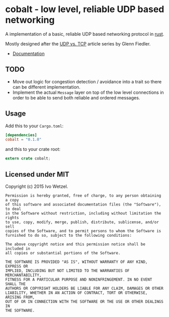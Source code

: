 # cobalt - low level, reliable UDP based networking

A implementation of a basic, reliable UDP based networking protocol in [rust](https://rust-lang.org/).

Mostly designed after the [UDP vs. TCP](http://gafferongames.com/networking-for-game-programmers/udp-vs-tcp/) 
article series by Glenn Fiedler.

- [Documentation](https://bonsaiden.github.io/cobalt-rs/doc/cobalt)


## TODO

- Move out logic for congestion detection / avoidance into a trait so there can be different implementation.
- Implement the actual `Message` layer on top of the low level connections in order to be able to send both reliable and ordered messages.


## Usage

Add this to your `Cargo.toml`:

```toml
[dependencies]
cobalt = "0.1.0"
```

and this to your crate root:

```rust
extern crate cobalt;
```


## Licensed under MIT

Copyright (c) 2015 Ivo Wetzel.

```
Permission is hereby granted, free of charge, to any person obtaining a copy
of this software and associated documentation files (the "Software"), to deal
in the Software without restriction, including without limitation the rights
to use, copy, modify, merge, publish, distribute, sublicense, and/or sell
copies of the Software, and to permit persons to whom the Software is
furnished to do so, subject to the following conditions:

The above copyright notice and this permission notice shall be included in
all copies or substantial portions of the Software.

THE SOFTWARE IS PROVIDED "AS IS", WITHOUT WARRANTY OF ANY KIND, EXPRESS OR
IMPLIED, INCLUDING BUT NOT LIMITED TO THE WARRANTIES OF MERCHANTABILITY,
FITNESS FOR A PARTICULAR PURPOSE AND NONINFRINGEMENT. IN NO EVENT SHALL THE
AUTHORS OR COPYRIGHT HOLDERS BE LIABLE FOR ANY CLAIM, DAMAGES OR OTHER
LIABILITY, WHETHER IN AN ACTION OF CONTRACT, TORT OR OTHERWISE, ARISING FROM,
OUT OF OR IN CONNECTION WITH THE SOFTWARE OR THE USE OR OTHER DEALINGS IN
THE SOFTWARE.
```

